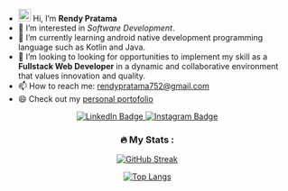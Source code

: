 - <img src="https://media.giphy.com/media/hvRJCLFzcasrR4ia7z/giphy.gif" width="22px"/> Hi, I’m **Rendy Pratama**
- 👀 I’m interested in *Software Development*.
- 🌱 I’m currently learning android native development programming language such as Kotlin and Java.
- 💞️ I’m looking to looking for opportunities to implement my skill as a **Fullstack Web Developer** in a dynamic and collaborative environment that values innovation and quality.
- 📫 How to reach me: rendypratama752@gmail.com
- 😄 Check out my [personal portofolio](https://rendyp-portofolio.vercel.app)
<div id="header" align="center">
<div id="badges">
  <a href="https://linkedin.com/in/rendyp">
    <img src="https://img.shields.io/badge/LinkedIn-blue?style=for-the-badge&logo=linkedin&logoColor=white" alt="LinkedIn Badge"/>
  </a>
  <a href="https://www.instagram.com/shiruraizo">
    <img src="https://img.shields.io/badge/Instagram-orange?style=for-the-badge&logo=instagram&logoColor=white" alt="Instagram Badge"/>
  </a>
</div>
  

### :fire: My Stats :
[![GitHub Streak](http://github-readme-streak-stats.herokuapp.com?user=rendy752&theme=dark&background=000000)](https://git.io/streak-stats)

[![Top Langs](https://github-readme-stats.vercel.app/api/top-langs/?username=rendy752&layout=compact&theme=vision-friendly-dark)](https://github.com/anuraghazra/github-readme-stats)
